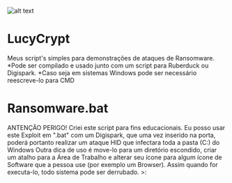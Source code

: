 ![alt text](https://thumbs.dreamstime.com/b/tela-de-computador-com-alertas-do-ataque-do-ransomware-no-vermelho-e-em-um-hacke-92535628.jpg)

# LucyCrypt
Meus script's simples para demonstrações de ataques de Ransomware. 
    *Pode ser compilado e usado junto com um script para Ruberduck ou Digispark. 
    *Caso seja em sistemas Windows pode ser necessário reescreve-lo para CMD

# Ransomware.bat
ANTENÇÃO PERIGO! Criei este script para fins educacionais. Eu posso usar este Exploit em ".bat" com um Digispark,  que uma vez inserido na porta, poderá portanto realizar um ataque HID que infectara toda a pasta (C:) do Windows 
Outra dica de uso é move-lo para um diretório escondido, criar um atalho para a Área de Trabalho e alterar seu ícone para algum ícone de Software que a pessoa use (por exemplo um Browser). Assim quando for executa-lo, todo sistema pode ser derrubado. >: 


